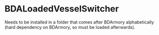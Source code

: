 # BDALoadedVesselSwitcher
Needs to be installed in a folder that comes after BDArmory alphabetically (hard dependency on BDArmory, so must be loaded afterwards).
